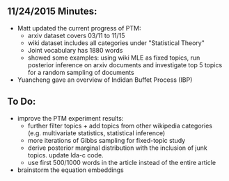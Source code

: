 ## 11/24/2015 Minutes:
* Matt updated the current progress of PTM:
  * arxiv dataset covers 03/11 to 11/15
  * wiki dataset includes all categories under "Statistical Theory"
  * Joint vocabulary has 1880 words
  * showed some examples: using wiki MLE as fixed topics, run posterior inference on arxiv documents and investigate top 5 topics for a random sampling of documents
* Yuancheng gave an overview of Indidan Buffet Process (IBP)

## To Do:
* improve the PTM experiment results:
  * further filter topics + add topics from other wikipedia categories (e.g. multivariate statistics, statistical inference)
  * more iterations of Gibbs sampling for fixed-topic study
  * derive posterior marginal distribution with the inclusion of junk topics. update lda-c code. 
  * use first 500/1000 words in the article instead of the entire article
* brainstorm the equation embeddings
